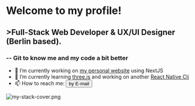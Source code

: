 
# Welcome to my profile!</h2>
## >Full-Stack Web Developer & UX/UI Designer (Berlin based).
### -- Git to know me and my code a bit better

- 🔭 I’m currently working on <a href="https://github.com/h-aburesha/my-next-website" target="_blank">my personal website</a> using NextJS
- 🌱 I’m currently learning <a href="https://threejs.org" target="_blank">three.js</a> and working on another <a href="https://github.com/h-aburesha/BoldApp" target="_blank">React Native Cli</a>
- 📫 How to reach me: <a href="mailto:hassan.aburesha@gmail.com" target="_blank"><button>by E-mail</button></a>



![my-stack-cover.png](https://s3.amazonaws.com/spicedling/gFOfFA91YkNSLEeHm4IFcvM8EYnz5oq2.png)

<!--
**h-aburesha/h-aburesha** is a ✨ _special_ ✨ repository because its `README.md` (this file) appears on your GitHub profile.

Here are some ideas to get you started:

- 🔭 I’m currently working on ...
- 🌱 I’m currently learning ...
- 👯 I’m looking to collaborate on ...
- 🤔 I’m looking for help with ...
- 💬 Ask me about ...
- 📫 How to reach me: ...
- 😄 Pronouns: ...
- ⚡ Fun fact: ...
-->
